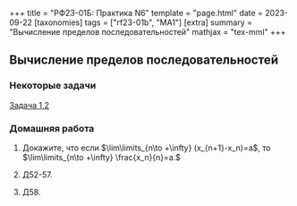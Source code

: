+++
title = "РФ23-01Б: Практика N6"
template = "page.html"
date = 2023-09-22
[taxonomies]
tags = ["rf23-01b", "MA1"]
[extra]
summary = "Вычисление пределов последовательностей"
mathjax = "tex-mml"
+++

<!-- more -->

## Вычисление пределов последовательностей

### Некоторые задачи 
[Задача 1,2](/2023_09_22_Exercises.pdf)

### Домашняя работа

1. Докажите, что если $\lim\limits_{n\to +\infty} (x_{n+1}-x_n)=a$, то $\lim\limits_{n\to +\infty} \frac{x_n}{n}=a.$

2. Д52-57.
3. Д58.